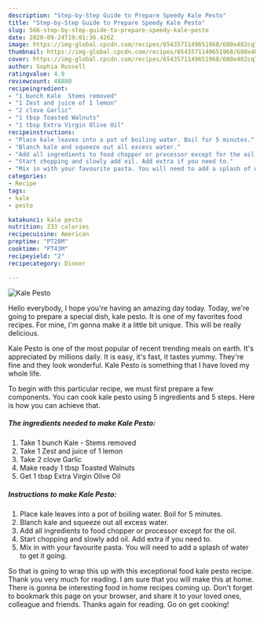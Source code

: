 ```yaml
---
description: "Step-by-Step Guide to Prepare Speedy Kale Pesto"
title: "Step-by-Step Guide to Prepare Speedy Kale Pesto"
slug: 566-step-by-step-guide-to-prepare-speedy-kale-pesto
date: 2020-09-24T19:01:36.426Z
image: https://img-global.cpcdn.com/recipes/6543571149651968/680x482cq70/kale-pesto-recipe-main-photo.jpg
thumbnail: https://img-global.cpcdn.com/recipes/6543571149651968/680x482cq70/kale-pesto-recipe-main-photo.jpg
cover: https://img-global.cpcdn.com/recipes/6543571149651968/680x482cq70/kale-pesto-recipe-main-photo.jpg
author: Sophia Russell
ratingvalue: 4.9
reviewcount: 48880
recipeingredient:
- "1 bunch Kale  Stems removed"
- "1 Zest and juice of 1 lemon"
- "2 clove Garlic"
- "1 tbsp Toasted Walnuts"
- "1 tbsp Extra Virgin Olive Oil"
recipeinstructions:
- "Place kale leaves into a pot of boiling water. Boil for 5 minutes."
- "Blanch kale and squeeze out all excess water."
- "Add all ingredients to food chopper or processor except for the oil."
- "Start chopping and slowly add oil. Add extra if you need to."
- "Mix in with your favourite pasta. You will need to add a splash of water to get it going."
categories:
- Recipe
tags:
- kale
- pesto

katakunci: kale pesto 
nutrition: 233 calories
recipecuisine: American
preptime: "PT28M"
cooktime: "PT43M"
recipeyield: "2"
recipecategory: Dinner

---
```



![Kale Pesto](https://img-global.cpcdn.com/recipes/6543571149651968/680x482cq70/kale-pesto-recipe-main-photo.jpg)

Hello everybody, I hope you're having an amazing day today. Today, we're going to prepare a special dish, kale pesto. It is one of my favorites food recipes. For mine, I'm gonna make it a little bit unique. This will be really delicious.



Kale Pesto is one of the most popular of recent trending meals on earth. It's appreciated by millions daily. It is easy, it's fast, it tastes yummy. They're fine and they look wonderful. Kale Pesto is something that I have loved my whole life.


To begin with this particular recipe, we must first prepare a few components. You can cook kale pesto using 5 ingredients and 5 steps. Here is how you can achieve that.

<!--inarticleads1-->

##### The ingredients needed to make Kale Pesto:

1. Take 1 bunch Kale - Stems removed
1. Take 1 Zest and juice of 1 lemon
1. Take 2 clove Garlic
1. Make ready 1 tbsp Toasted Walnuts
1. Get 1 tbsp Extra Virgin Olive Oil




<!--inarticleads2-->

##### Instructions to make Kale Pesto:

1. Place kale leaves into a pot of boiling water. Boil for 5 minutes.
1. Blanch kale and squeeze out all excess water.
1. Add all ingredients to food chopper or processor except for the oil.
1. Start chopping and slowly add oil. Add extra if you need to.
1. Mix in with your favourite pasta. You will need to add a splash of water to get it going.




So that is going to wrap this up with this exceptional food kale pesto recipe. Thank you very much for reading. I am sure that you will make this at home. There is gonna be interesting food in home recipes coming up. Don't forget to bookmark this page on your browser, and share it to your loved ones, colleague and friends. Thanks again for reading. Go on get cooking!
